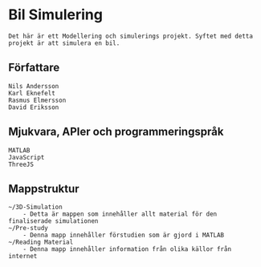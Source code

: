 # Bil Simulering
	Det här är ett Modellering och simulerings projekt. Syftet med detta projekt är att simulera en bil.

## Författare
	Nils Andersson
	Karl Eknefelt
	Rasmus Elmersson
	David Eriksson
## Mjukvara, APIer och programmeringspråk
	MATLAB
	JavaScript
	ThreeJS
## Mappstruktur
	~/3D-Simulation
		- Detta är mappen som innehåller allt material för den finaliserade simulationen
	~/Pre-study
		- Denna mapp innehåller förstudien som är gjord i MATLAB
	~/Reading Material
		- Denna mapp innehåller information från olika källor från internet
